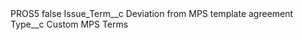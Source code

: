 <?xml version="1.0" encoding="UTF-8"?>
<CustomMetadata xmlns="http://soap.sforce.com/2006/04/metadata" xmlns:xsi="http://www.w3.org/2001/XMLSchema-instance" xmlns:xsd="http://www.w3.org/2001/XMLSchema">
    <label>PROS5</label>
    <protected>false</protected>
    <values>
        <field>Issue_Term__c</field>
        <value xsi:type="xsd:string">Deviation from MPS template agreement</value>
    </values>
    <values>
        <field>Type__c</field>
        <value xsi:type="xsd:string">Custom MPS Terms</value>
    </values>
</CustomMetadata>
